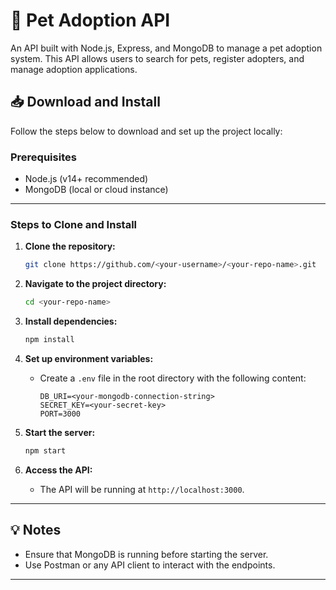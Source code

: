 # 🐾 Pet Adoption API
An API built with Node.js, Express, and MongoDB to manage a pet adoption system. This API allows users to search for pets, register adopters, and manage adoption applications.

## 📥 Download and Install

Follow the steps below to download and set up the project locally:

### Prerequisites
- Node.js (v14+ recommended)
- MongoDB (local or cloud instance)

---

### Steps to Clone and Install

1. **Clone the repository:**
   ```bash
   git clone https://github.com/<your-username>/<your-repo-name>.git
   ```

2. **Navigate to the project directory:**
   ```bash
   cd <your-repo-name>
   ```

3. **Install dependencies:**
   ```bash
   npm install
   ```

4. **Set up environment variables:**
   - Create a `.env` file in the root directory with the following content:
     ```plaintext
     DB_URI=<your-mongodb-connection-string>
     SECRET_KEY=<your-secret-key>
     PORT=3000
     ```

5. **Start the server:**
   ```bash
   npm start
   ```

6. **Access the API:**
   - The API will be running at `http://localhost:3000`.

---

## 💡 Notes

- Ensure that MongoDB is running before starting the server.
- Use Postman or any API client to interact with the endpoints.

---
